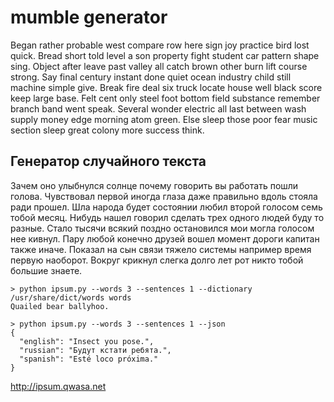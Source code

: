 # mumble generator

Began rather probable west compare row here sign joy practice bird lost quick. Bread short told level a son property fight student car pattern shape sing. Object after leave past valley all catch brown other burn lift course strong. Say final century instant done quiet ocean industry child still machine simple give. Break fire deal six truck locate house well black score keep large base. Felt cent only steel foot bottom field substance remember branch band went speak. Several wonder electric all last between wash supply money edge morning atom green. Else sleep those poor fear music section sleep great colony more success think.

## Генератор случайного текста

Зачем оно улыбнулся солнце почему говорить вы работать пошли голова. Чувствовал первой иногда глаза даже правильно вдоль стояла ради прошел. Шла народа будет состоянии любил второй голосом семь тобой месяц. Нибудь нашел говорил сделать трех одного людей буду то разные. Стало тысячи всякий поздно остановился мои могла голосом нее кивнул. Пару любой конечно друзей вошел момент дороги капитан также иначе. Показал на сын связи тяжело системы например время первую наоборот. Вокруг крикнул слегка долго лет рот никто тобой большие знаете.

```shell
> python ipsum.py --words 3 --sentences 1 --dictionary /usr/share/dict/words words
Quailed bear ballyhoo.

> python ipsum.py --words 3 --sentences 1 --json
{
  "english": "Insect you pose.",
  "russian": "Будут кстати ребята.",
  "spanish": "Esté loco próxima."
}
```

http://ipsum.qwasa.net
